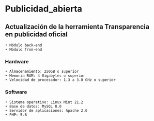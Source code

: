 # **Publicidad_abierta**
## Actualización de la herramienta Transparencia en publicidad oficial

```
• Módulo back-end
• Módulo fron-end
```
### Hardware
```
• Almacenamiento: 250GB o superior 
• Memoria RAM: 4 Gigabytes o superior
• Velocidad de procesador: 1.3 a 3.0 GHz o superior
```
### Software
```
• Sistema operativo: Linux Mint 21.2
• Base de datos: MySQL 8.0
• Servidor de aplicaciones: Apache 2.0
• PHP: 5.6
```
